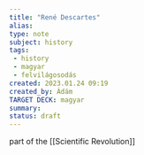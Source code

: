 ```yaml
---
title: "René Descartes"
alias: 
type: note
subject: history
tags:
 - history 
 - magyar
 - felvilágosodás
created: 2023.01.24 09:19
created_by: Ádám
TARGET DECK: magyar
summary: 
status: draft 
---
```

part of the [[Scientific Revolution]]
